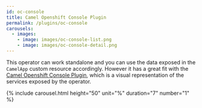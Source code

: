 ```yaml
---
id: oc-console
title: Camel Openshift Console Plugin
permalink: /plugins/oc-console
carousels:
  - images: 
    - image: images/oc-console-list.png
    - image: images/oc-console-detail.png
---
```


This operator can work standalone and you can use the data exposed in the `CamelApp` custom resource accordingly. However it has a great fit with the [Camel Openshift Console Plugin](https://github.com/camel-tooling/camel-openshift-console-plugin?tab=readme-ov-file#deployment-to-openshift), which is a visual representation of the services exposed by the operator.


  {% include carousel.html height="50" unit="%" duration="7" number="1" %}
